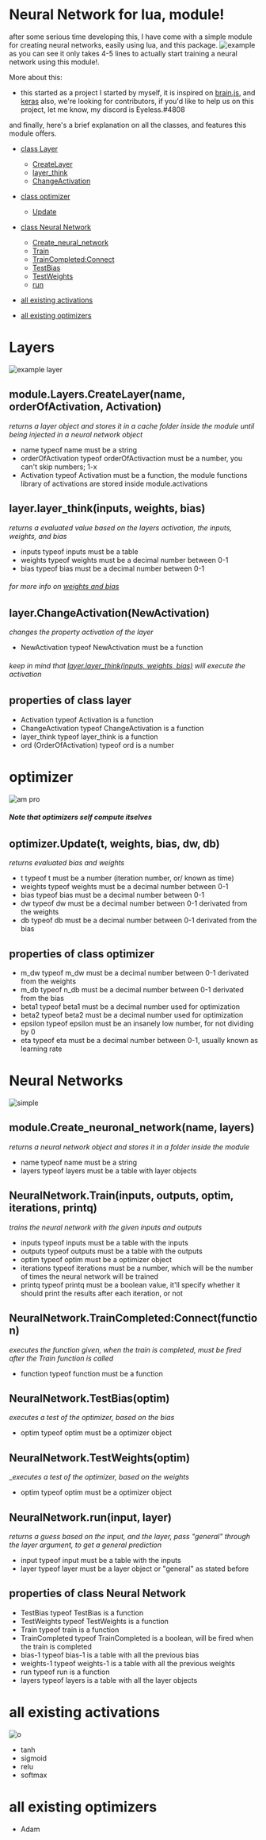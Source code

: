 # Neural Network for lua, module!

after some serious time developing this, I have come with a simple module for creating neural networks, easily using lua, and this package.
![example](https://github.com/Dragonrick123/Neural-Network-in-lua-Module/blob/general/Images/example.png)
as you can see it only takes 4-5 lines to actually start training a neural network using this module!.

More about this:
- this started as a project I started by myself, it is inspired on [brain.js](https://github.com/BrainJS), and [keras](https://github.com/keras-team/keras)
also, we're looking for contributors, if you'd like to help us on this project, let me know, my discord is Eyeless.#4808



and finally, here's a brief explanation on all the classes, and features this module offers.
* [class Layer](https://github.com/Dragonrick123/Neural-Network-in-lua-Module/blob/general/README.md#layers)
  - [CreateLayer](https://github.com/Dragonrick123/Neural-Network-in-lua-Module#modulelayerscreatelayername-orderofactivation-activation)
  - [layer_think](https://github.com/Dragonrick123/Neural-Network-in-lua-Module/blob/general/README.md#layerlayer_thinkinputs-weights-bias)
  - [ChangeActivation](https://github.com/Dragonrick123/Neural-Network-in-lua-Module/blob/general/README.md#layerchangeactivationnewactivation)

* [class optimizer](https://github.com/Dragonrick123/Neural-Network-in-lua-Module/blob/general/README.md#optimizer)
  - [Update](https://github.com/Dragonrick123/Neural-Network-in-lua-Module/blob/general/README.md#optimizerupdatet-weights-bias-dw-db)

* [class Neural Network](https://github.com/Dragonrick123/Neural-Network-in-lua-Module/blob/general/README.md#neural-networks)
  - [Create_neural_network](https://github.com/Dragonrick123/Neural-Network-in-lua-Module/blob/general/README.md#modulecreate_neuronal_networkname-layers)
  - [Train](https://github.com/Dragonrick123/Neural-Network-in-lua-Module/blob/general/README.md#neuralnetworktraininputs-outputs-optim-iterations-printq)
  - [TrainCompleted:Connect](https://github.com/Dragonrick123/Neural-Network-in-lua-Module/blob/general/README.md#neuralnetworktraincompletedconnectfunction)
  - [TestBias](https://github.com/Dragonrick123/Neural-Network-in-lua-Module/blob/general/README.md#neuralnetworktestbiasoptim)
  - [TestWeights](https://github.com/Dragonrick123/Neural-Network-in-lua-Module/blob/general/README.md#neuralnetworktestweightsoptim)
  - [run](https://github.com/Dragonrick123/Neural-Network-in-lua-Module/blob/general/README.md#neuralnetworkruninput-layer)
  
* [all existing activations](https://github.com/Dragonrick123/Neural-Network-in-lua-Module/blob/general/README.md#all-existing-activations)

* [all existing optimizers](https://github.com/Dragonrick123/Neural-Network-in-lua-Module/blob/general/README.md#all-existing-optimizers)

# Layers
![example layer](https://github.com/Dragonrick123/Neural-Network-in-lua-Module/blob/general/Images/layers.png)
## module.Layers.CreateLayer(name, orderOfActivation, Activation)
_returns a layer object and stores it in a cache folder inside the module until being injected in a neural network object_
* name typeof name must be a string
* orderOfActivation typeof orderOfActivaction must be a number, you can't skip numbers; 1-x
* Activation typeof Activation must be a function, the module functions library of activations are stored inside module.activations
## layer.layer_think(inputs, weights, bias)
_returns a evaluated value based on the layers activation, the inputs, weights, and bias_
* inputs typeof inputs must be a table
* weights typeof weights must be a decimal number between 0-1
* bias typeof bias must be a decimal number between 0-1
###### for more info on [weights and bias](https://towardsdatascience.com/whats-the-role-of-weights-and-bias-in-a-neural-network-4cf7e9888a0f)
## layer.ChangeActivation(NewActivation)
_changes the property activation of the layer_
* NewActivation typeof NewActivation must be a function
###### keep in mind that [layer.layer_think(inputs, weights, bias)](https://github.com/Dragonrick123/Neural-Network-in-lua-Module/blob/general/README.md#layerlayer_thinkinputs-weights-bias) will execute the activation

## properties of class layer
* Activation typeof Activation is a function
* ChangeActivation typeof ChangeActivation is a function
* layer_think typeof layer_think is a function
* ord (OrderOfActivation) typeof ord is a number

# optimizer
![am pro](https://github.com/Dragonrick123/Neural-Network-in-lua-Module/blob/general/Images/optimizers.png)
###### **Note that optimizers self compute itselves**
## optimizer.Update(t, weights, bias, dw, db)
_returns evaluated bias and weights_
* t typeof t must be a number (iteration number, or/ known as time)
* weights typeof weights must be a decimal number between 0-1
* bias typeof bias must be a decimal number between 0-1
* dw typeof dw must be a decimal number between 0-1 derivated from the weights
* db typeof db must be a decimal number between 0-1 derivated from the bias
## properties of class optimizer
* m_dw typeof m_dw must be a decimal number between 0-1 derivated from the weights
* m_db typeof n_db must be a decimal number between 0-1 derivated from the bias
* beta1 typeof beta1 must be a decimal number used for optimization
* beta2 typeof beta2 must be a decimal number used for optimization
* epsilon typeof epsilon must be an insanely low number, for not dividing by 0
* eta typeof eta must be a decimal number between 0-1, usually known as learning rate

# Neural Networks
![simple](https://github.com/Dragonrick123/Neural-Network-in-lua-Module/blob/general/Images/simpleExample.png)
## module.Create_neuronal_network(name, layers)
_returns a neural network object and stores it in a folder inside the module_
* name typeof name must be a string
* layers typeof layers must be a table with layer objects
## NeuralNetwork.Train(inputs, outputs, optim, iterations, printq)
_trains the neural network with the given inputs and outputs_
* inputs typeof inputs must be a table with the inputs
* outputs typeof outputs must be a table with the outputs
* optim typeof optim must be a optimizer object
* iterations typeof iterations must be a number, which will be the number of times the neural network will be trained
* printq typeof printq must be a boolean value, it'll specify whether it should print the results after each iteration, or not
## NeuralNetwork.TrainCompleted:Connect(function)
_executes the function given, when the train is completed, must be fired after the Train function is called_
* function typeof function must be a function
## NeuralNetwork.TestBias(optim)
_executes a test of the optimizer, based on the bias_
* optim typeof optim must be a optimizer object
## NeuralNetwork.TestWeights(optim)
__executes a test of the optimizer, based on the weights_
* optim typeof optim must be a optimizer object
## NeuralNetwork.run(input, layer)
_returns a guess based on the input, and the layer, pass "general" through the layer argument, to get a general prediction_
* input typeof input must be a table with the inputs
* layer typeof layer must be a layer object or "general" as stated before
## properties of class Neural Network
* TestBias typeof TestBias is a function
* TestWeights typeof TestWeights is a function
* Train typeof train is a function
* TrainCompleted typeof TrainCompleted is a boolean, will be fired when the train is completed
* bias-1 typeof bias-1 is a table with all the previous bias
* weights-1 typeof weights-1 is a table with all the previous weights
* run typeof run is a function
* layers typeof layers is a table with all the layer objects

# all existing activations
![o](https://github.com/Dragonrick123/Neural-Network-in-lua-Module/blob/general/Images/activations.png)
* tanh
* sigmoid
* relu
* softmax

# all existing optimizers
* Adam
